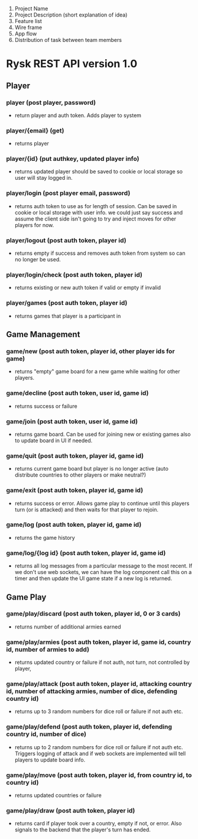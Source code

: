 1. Project Name 
2. Project Description (short explanation of idea) 
3. Feature list 
4. Wire frame 
5. App flow 
6. Distribution of task between team members 

# Rysk REST API version 1.0

## Player

### player (post player, password)

- return player and auth token. Adds player to system

### player/{email} (get)

- returns player

### player/{id} (put authkey, updated player info)

- returns updated player should be saved to cookie or local storage so user will stay logged in.

### player/login (post player email, password)

- returns auth token to use as for length of session. Can be saved in cookie or local storage with user info. we could just say success and assume the client side isn't going to try and inject moves for other players for now.

### player/logout (post auth token, player id)

- returns empty if success and removes auth token from system so can no longer be used.

### player/login/check (post auth token, player id)

- returns existing or new auth token if valid or empty if invalid

### player/games (post auth token, player id)

- returns games that player is a participant in

## Game Management

### game/new (post auth token, player id, other player ids for game)

- returns "empty" game board for a new game while waiting for other players.

### game/decline (post auth token, user id, game id)

- returns success or failure

### game/join (post auth token, user id, game id)

- returns game board. Can be used for joining new or existing games also to update board in UI if needed.

### game/quit (post auth token, player id, game id)

- returns current game board but player is no longer active (auto distribute countries to other players or make neutral?)

### game/exit (post auth token, player id, game id)

- returns success or error. Allows game play to continue until this players turn (or is attacked) and then waits for that player to rejoin.

### game/log (post auth token, player id, game id)

- returns the game history

### game/log/{log id} (post auth token, player id, game id)

- returns all log messages from a particular message to the most recent. If we don't use web sockets, we can have the log component call this on a timer and then update the UI game state if a new log is returned.

## Game Play

### game/play/discard (post auth token, player id, 0 or 3 cards)

- returns number of additional armies earned

### game/play/armies (post auth token, player id, game id, country id, number of armies to add)

- returns updated country or failure if not auth, not turn, not controlled by player,

### game/play/attack (post auth token, player id, attacking country id, number of attacking armies, number of dice, defending country id)

- returns up to 3 random numbers for dice roll or failure if not auth etc.

### game/play/defend (post auth token, player id, defending country id, number of dice)

- returns up to 2 random numbers for dice roll or failure if not auth etc. Triggers logging of attack and if web sockets are implemented will tell players to update board info.

### game/play/move (post auth token, player id, from country id, to country id)

- returns updated countries or failure

### game/play/draw (post auth token, player id)

- returns card if player took over a country, empty if not, or error. Also signals to the backend that the player's turn has ended.

